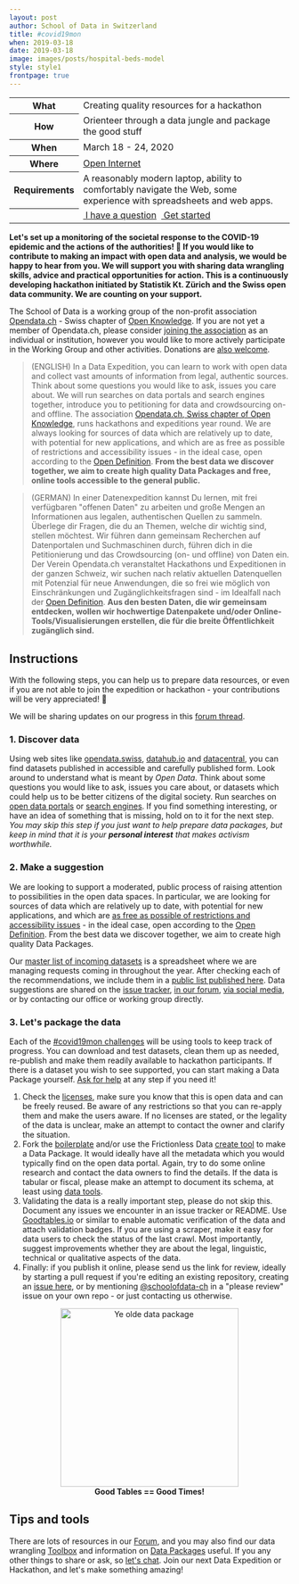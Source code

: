 ```yaml
---
layout: post
author: School of Data in Switzerland
title: #covid19mon
when: 2019-03-18
date: 2019-03-18
image: images/posts/hospital-beds-model
style: style1
frontpage: true
---
```


<table>
<tr><th>What</th><td>Creating quality resources for a hackathon</td></tr>
<tr><th>How</th><td>Orienteer through a data jungle and package the good stuff</td></tr>
<tr><th>When</th><td>March 18 - 24, 2020</td></tr>
<tr><th>Where</th><td><a href="https://db.schoolofdata.ch/event/7#top">Open Internet</a></td></tr>
<tr><th>Requirements</th><td>A reasonably modern laptop, ability to comfortably navigate the Web, some experience with spreadsheets and web apps.</td></tr>
<tr><th></th><td> <a href="https://schoolofdata.ch/#contact" class="button"><i style="color:blue" class="fa fa-question-circle-o" aria-hidden="true"></i>&nbsp;I have a question</a>&nbsp; <a href="#getstarted" class="button"><i style="color:#ed0" class="fa fa-lemon-o" aria-hidden="true"></i>&nbsp;Get started</a></td></tr>
</table>

**Let's set up a monitoring of the societal response to the COVID-19 epidemic and the actions of the authorities! 🤞 If you would like to contribute to making an impact with open data and analysis, we would be happy to hear from you. We will support you with sharing data wrangling skills, advice and practical opportunities for action. This is a continuously developing hackathon initiated by Statistik Kt. Zürich and the Swiss open data community. We are counting on your support.**

The School of Data is a working group of the non-profit association [Opendata.ch](https://opendata.ch) - Swiss chapter of [Open Knowledge](https://okfn.org). If you are not yet a member of Opendata.ch, please consider [joining the association](https://opendata.ch/organisation/anmeldung/) as an individual or institution, however you would like to more actively participate in the Working Group and other activities. Donations are [also welcome](https://opendata.ch/organisation/spenden/).

> (ENGLISH) In a Data Expedition, you can learn to work with open data and collect vast amounts of information from legal, authentic sources. Think about some questions you would like to ask, issues you care about. We will run searches on data portals and search engines together, introduce you to petitioning for data and crowdsourcing on- and offline. The association [Opendata.ch, Swiss chapter of Open Knowledge](https://opendata.ch), runs hackathons and expeditions year round. We are always looking for sources of data which are relatively up to date, with potential for new applications, and which are as free as possible of restrictions and accessibility issues - in the ideal case, open according to the [Open Definition](https://opendefinition.org/). **From the best data we discover together, we aim to create high quality Data Packages and free, online tools accessible to the general public.**

> (GERMAN) In einer Datenexpedition kannst Du lernen, mit frei verfügbaren "offenen Daten" zu arbeiten und große Mengen an Informationen aus legalen, authentischen Quellen zu sammeln. Überlege dir Fragen, die du an Themen, welche dir wichtig sind, stellen möchtest. Wir führen dann gemeinsam Recherchen auf Datenportalen und Suchmaschinen durch, führen dich in die Petitionierung und das Crowdsourcing (on- und offline) von Daten ein. Der Verein Opendata.ch veranstaltet Hackathons und Expeditionen in der ganzen Schweiz, wir suchen nach relativ aktuellen Datenquellen mit Potenzial für neue Anwendungen, die so frei wie möglich von Einschränkungen und Zugänglichkeitsfragen sind - im Idealfall nach der [Open Definition](https://opendefinition.org/). **Aus den besten Daten, die wir gemeinsam entdecken, wollen wir hochwertige Datenpakete und/oder Online-Tools/Visualisierungen erstellen, die für die breite Öffentlichkeit zugänglich sind.**

## Instructions

With the following steps, you can help us to prepare data resources, or even if you are not able to join the expedition or hackathon - your contributions will be very appreciated! 💓

We will be sharing updates on our progress in this [forum thread](https://forum.opendata.ch/t/18-24-3-monitoring-covid19-effects/636/1).

<a name="getstarted"></a>

### 1. Discover data

Using web sites like [opendata.swiss](https://opendata.swiss), [datahub.io](https://datahub.io) and [datacentral](https://openfood.schoolofdata.ch), you can find datasets published in accessible and carefully published form. Look around to understand what is meant by *Open Data*. Think about some questions you would like to ask, issues you care about, or datasets which could help us to be better citizens of the digital society. Run searches on [open data portals](https://forum.schoolofdata.ch/t/open-data-portals-in-switzerland/497/1) or [search engines](https://en.wikipedia.org/wiki/List_of_search_engines). If you find something interesting, or have an idea of something that is missing, hold on to it for the next step. _You may skip this step if you just want to help prepare data packages, but keep in mind that it is your **personal interest** that makes activism worthwhile._

### 2. Make a suggestion

We are looking to support a moderated, public process of raising attention to possibilities in the open data spaces. In particular, we are looking for sources of data which are relatively up to date, with potential for new applications, and which are <u>as free as possible of restrictions and accessibility issues</u> - in the ideal case, open according to the [Open Definition](http://opendefinition.org/). From the best data we discover together, we aim to create high quality Data Packages.

Our [master list of incoming datasets](https://docs.google.com/spreadsheets/d/11q602Z7QUFHtfcNho2Lb93ApWj1qBlwXFpHCxrD0jiE/edit#gid=1085290216) is a spreadsheet where we are managing requests coming in throughout the year. After checking each of the recommendations, we include them in a [public list published here](https://github.com/schoolofdata-ch/energy-data). Data suggestions are shared on the [issue tracker](https://github.com/schoolofdata-ch/energy-data/issues), [in our forum](https://forum.opendata.ch/c/icanhasdata), [via social media](https://twitter.com/opendatach), or by contacting our office or working group directly.

### 3. Let's package the data

Each of the [#covid19mon challenges](https://db.schoolofdata.ch/event/7#top) will be using tools to keep track of progress. You can download and test datasets, clean them up as needed, re-publish and make them readily available to hackathon participants. If there is a dataset you wish to see supported, you can start making a Data Package yourself. [Ask for help](https://forum.opendata.ch/c/q-and-a) at any step if you need it!

1. Check the [licenses](http://licenses.opendefinition.org/), make sure you know that this is open data and can be freely reused. Be aware of any restrictions so that you can re-apply them and make the users aware. If no licenses are stated, or the legality of the data is unclear, make an attempt to contact the owner and clarify the situation.
2. Fork the [boilerplate](https://github.com/schoolofdata-ch/datapackage-boilerplate) and/or use the Frictionless Data [create tool](https://create.frictionlessdata.io/) to make a Data Package. It would ideally have all the metadata which you would typically find on the open data portal. Again, try to do some online research and contact the data owners to find the details. If the data is tabular or fiscal, please make an attempt to document its schema, at least using [data tools](https://datahub.io/docs/features/data-cli).
3. Validating the data is a really important step, please do not skip this. Document any issues we encounter in an issue tracker or README. Use [Goodtables.io](https://http://goodtables.io) or similar to enable automatic verification of the data and attach validation badges. If you are using a scraper, make it easy for data users to check the status of the last crawl. Most importantly, suggest improvements whether they are about the legal, linguistic, technical or qualitative aspects of the data.
4. Finally: if you publish it online, please send us the link for review, ideally by starting a pull request if you're editing an existing repository, creating an [issue here](https://github.com/schoolofdata-ch/energy-data/issues), or by mentioning [@schoolofdata-ch](https://github.com/schoolofdata-ch) in a "please review" issue on your own repo - or just contacting us otherwise.

<center><img width="320" title="Ye olde data package" src="https://us-east-1.linodeobjects.com/dribdat/uploads/upload_615f3c1d6f3b8b41cd32bda02ba725f2.png"><br><b>Good Tables == Good Times!</b></center>

## Tips and tools

There are lots of resources in our [Forum](https://forum.opendata.ch), and you may also find our data wrangling [Toolbox](http://toolbox.schoolofdata.ch) and information on [Data Packages](http://openfood.schoolofdata.ch/about/) useful. If you any other things to share or ask, so [let's chat](https://schoolofdata.ch/#contact). Join our next Data Expedition or Hackathon, and let's make something amazing!
